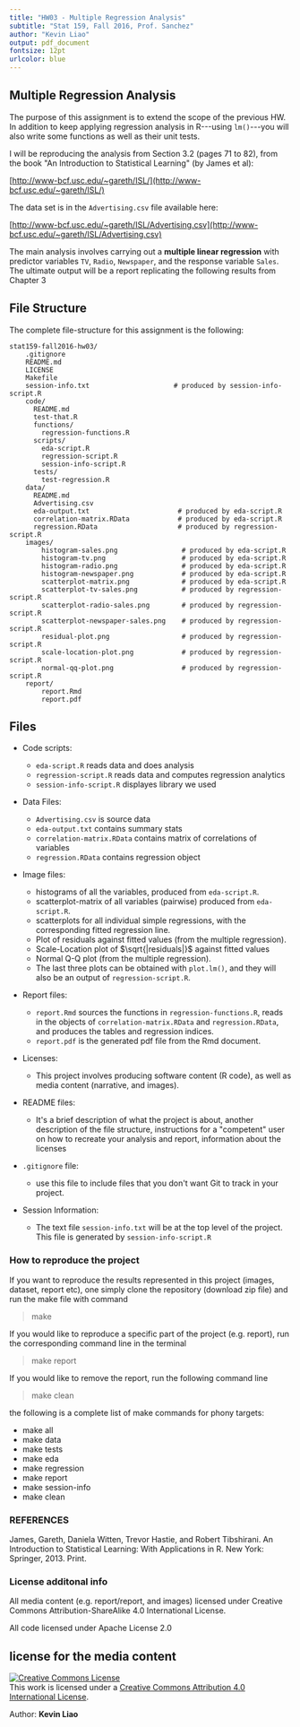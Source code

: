 ```yaml
---
title: "HW03 - Multiple Regression Analysis"
subtitle: "Stat 159, Fall 2016, Prof. Sanchez"
author: "Kevin Liao"
output: pdf_document
fontsize: 12pt
urlcolor: blue
---
```

## Multiple Regression Analysis

The purpose of this assignment is to extend the scope of the previous HW. 
In addition to keep applying regression analysis in R---using `lm()`---you 
will also write some functions as well as their unit tests.

I will be reproducing the analysis from Section 3.2
(pages 71 to 82), from the book "An Introduction to Statistical Learning" 
(by James et al):

[http://www-bcf.usc.edu/~gareth/ISL/](http://www-bcf.usc.edu/~gareth/ISL/)

The data set is in the `Advertising.csv` file available here:

[http://www-bcf.usc.edu/~gareth/ISL/Advertising.csv](http://www-bcf.usc.edu/~gareth/ISL/Advertising.csv)

The main analysis involves carrying out a __multiple linear regression__ with 
predictor variables `TV`, `Radio`, `Newspaper`, and the response variable
`Sales`. The ultimate output will be a report replicating the following 
results from Chapter 3

## File Structure

The complete file-structure for this assignment is the following:

```
stat159-fall2016-hw03/
	.gitignore
	README.md
	LICENSE
	Makefile
	session-info.txt                     # produced by session-info-script.R
	code/
	  README.md
	  test-that.R
	  functions/
	    regression-functions.R
	  scripts/
	    eda-script.R
	    regression-script.R
	    session-info-script.R
	  tests/
	    test-regression.R
	data/
	  README.md
	  Advertising.csv
	  eda-output.txt                      # produced by eda-script.R
	  correlation-matrix.RData            # produced by eda-script.R
	  regression.RData                    # produced by regression-script.R
	images/
		histogram-sales.png                # produced by eda-script.R
		histogram-tv.png                   # produced by eda-script.R
		histogram-radio.png                # produced by eda-script.R
		histogram-newspaper.png            # produced by eda-script.R
		scatterplot-matrix.png             # produced by eda-script.R
		scatterplot-tv-sales.png           # produced by regression-script.R
		scatterplot-radio-sales.png        # produced by regression-script.R
		scatterplot-newspaper-sales.png    # produced by regression-script.R
		residual-plot.png                  # produced by regression-script.R
		scale-location-plot.png            # produced by regression-script.R
		normal-qq-plot.png                 # produced by regression-script.R
	report/
		report.Rmd
		report.pdf
```


## Files

- Code scripts:
  + `eda-script.R` reads data and does analysis
  + `regression-script.R` reads data and computes regression analytics
  + `session-info-script.R` displayes library we used
  
- Data Files:
  + `Advertising.csv` is source data
  + `eda-output.txt` contains summary stats
  + `correlation-matrix.RData` contains matrix of correlations of variables
  + `regression.RData` contains regression object

- Image files:
  + histograms of all the variables, produced from `eda-script.R`.
  + scatterplot-matrix of all variables (pairwise) produced from `eda-script.R`.
  + scatterplots for all individual simple regressions, with the corresponding
    fitted regression line. 
  + Plot of residuals against fitted values (from the multiple regression).
  + Scale-Location plot of $\sqrt{|residuals|}$ against fitted values 
  + Normal Q-Q plot (from the multiple regression).
  + The last three plots can be obtained with `plot.lm()`, and they will
    also be an output of `regression-script.R`.  

- Report files:
  + `report.Rmd` sources the functions in `regression-functions.R`, reads in 
    the objects of `correlation-matrix.RData` and `regression.RData`, and
    produces the tables and regression indices.
  + `report.pdf` is the generated pdf file from the Rmd document.
  
- Licenses:
  + This project involves producing software content (R code), as well as 
    media content (narrative, and images). 

- README files:
  + It's a brief description of what the project is about, another
    description of the file structure, instructions for a "competent" user
    on how to recreate your analysis and report, information about the licenses
    
- `.gitignore` file:
  + use this file to include files that you don't want Git to track in your 
    project.
    
- Session Information:
  + The text file `session-info.txt` will be at the top level of the project.
    This file is generated by `session-info-script.R`

### How to reproduce the project
If you want to reproduce the results represented in this project (images, dataset, report etc), one simply clone the repository (download zip file) and run the make file with command
> make

If you would like to reproduce a specific part of the project (e.g. report), run the corresponding command line in the terminal
> make report

If you would like to remove the report, run the following command line
> make clean

the following is a complete list of make commands for phony targets:
* make all 
* make data 
* make tests 
* make eda 
* make regression
* make report 
* make session-info
* make clean

### REFERENCES
James, Gareth, Daniela Witten, Trevor Hastie, and Robert Tibshirani. An Introduction to Statistical Learning: With Applications in R. New York: Springer, 2013. Print.

### License additonal info 
All media content (e.g. report/report, and images) licensed under Creative Commons Attribution-ShareAlike 4.0 International License.

All code licensed under Apache License 2.0
  
## license for the media content

<a rel="license" href="http://creativecommons.org/licenses/by/4.0/"><img alt="Creative Commons License" style="border-width:0" src="https://i.creativecommons.org/l/by/4.0/88x31.png" /></a><br />This work is licensed under a <a rel="license" href="http://creativecommons.org/licenses/by/4.0/">Creative Commons Attribution 4.0 International License</a>.

Author: **Kevin Liao**